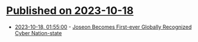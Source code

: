 # [Published on 2023-10-18](index.md)

* [2023-10-18, 01:55:00](https://news.slashdot.org/story/23/10/18/0155240/joseon-becomes-first-ever-globally-recognized-cyber-nation-state?utm_source=rss1.0mainlinkanon&utm_medium=feed) - [Joseon Becomes First-ever Globally Recognized Cyber Nation-state](https://news.slashdot.org/story/23/10/18/0155240/joseon-becomes-first-ever-globally-recognized-cyber-nation-state?utm_source=rss1.0mainlinkanon&utm_medium=feed)
